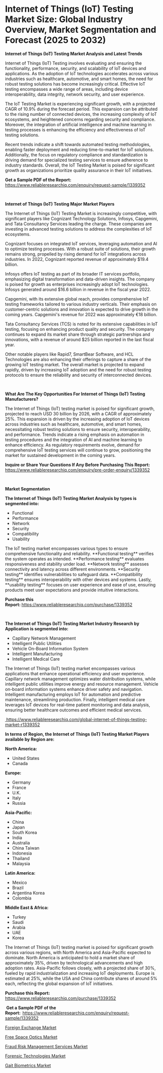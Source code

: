 <p><h1>Internet of Things (IoT) Testing Market Size: Global Industry Overview, Market Segmentation and Forecast (2025 to 2032)</h1></p><p><strong>Internet of Things (IoT) Testing Market Analysis and Latest Trends</strong></p>
<p><p>Internet of Things (IoT) Testing involves evaluating and ensuring the functionality, performance, security, and scalability of IoT devices and applications. As the adoption of IoT technologies accelerates across various industries such as healthcare, automotive, and smart homes, the need for robust testing solutions has become increasingly critical. Effective IoT testing encompasses a wide range of areas, including device interoperability, data integrity, network security, and user experience.</p><p>The IoT Testing Market is experiencing significant growth, with a projected CAGR of 10.9% during the forecast period. This expansion can be attributed to the rising number of connected devices, the increasing complexity of IoT ecosystems, and heightened concerns regarding security and compliance. Moreover, the integration of artificial intelligence and machine learning in testing processes is enhancing the efficiency and effectiveness of IoT testing solutions. </p><p>Recent trends indicate a shift towards automated testing methodologies, enabling faster deployment and reducing time-to-market for IoT solutions. Additionally, the focus on regulatory compliance and standardization is driving demand for specialized testing services to ensure adherence to industry standards. Overall, the IoT Testing Market is poised for significant growth as organizations prioritize quality assurance in their IoT initiatives.</p></p>
<p><strong>Get a Sample PDF of the Report:&nbsp;</strong> <a href="https://www.reliableresearchiq.com/enquiry/request-sample/1339352?utm_campaign=2238&utm_medium=2&utm_source=Github&utm_content=ia&utm_term=11032025&utm_id=internet-of-things-iot-testing">https://www.reliableresearchiq.com/enquiry/request-sample/1339352</a></p>
<p>&nbsp;</p>
<p><strong>Internet of Things (IoT) Testing Major Market Players</strong></p>
<p><p>The Internet of Things (IoT) Testing Market is increasingly competitive, with significant players like Cognizant Technology Solutions, Infosys, Capgemini, and Tata Consultancy Services leading the charge. These companies are investing in advanced testing solutions to address the complexities of IoT ecosystems.</p><p>Cognizant focuses on integrated IoT services, leveraging automation and AI to optimize testing processes. With a robust suite of solutions, their growth remains strong, propelled by rising demand for IoT integrations across industries. In 2022, Cognizant reported revenue of approximately $19.4 billion.</p><p>Infosys offers IoT testing as part of its broader IT services portfolio, emphasizing digital transformation and data-driven insights. The company is poised for growth as enterprises increasingly adopt IoT technologies. Infosys generated around $16.6 billion in revenue in the fiscal year 2022.</p><p>Capgemini, with its extensive global reach, provides comprehensive IoT testing frameworks tailored to various industry verticals. Their emphasis on customer-centric solutions and innovation is expected to drive growth in the coming years. Capgemini's revenue for 2022 was approximately €18 billion.</p><p>Tata Consultancy Services (TCS) is noted for its extensive capabilities in IoT testing, focusing on enhancing product quality and security. The company continues to expand its market share through strategic partnerships and innovations, with a revenue of around $25 billion reported in the last fiscal year.</p><p>Other notable players like Rapid7, SmartBear Software, and HCL Technologies are also enhancing their offerings to capture a share of the growing IoT testing market. The overall market is projected to expand rapidly, driven by increasing IoT adoption and the need for robust testing protocols to ensure the reliability and security of interconnected devices.</p></p>
<p>&nbsp;</p>
<p><strong>What Are The Key Opportunities For Internet of Things (IoT) Testing Manufacturers?</strong></p>
<p><p>The Internet of Things (IoT) testing market is poised for significant growth, projected to reach USD 30 billion by 2026, with a CAGR of approximately 25%. This expansion is driven by the increasing adoption of IoT devices across industries such as healthcare, automotive, and smart homes, necessitating robust testing solutions to ensure security, interoperability, and performance. Trends indicate a rising emphasis on automation in testing procedures and the integration of AI and machine learning to enhance efficiency. As regulatory requirements evolve, demand for comprehensive IoT testing services will continue to grow, positioning the market for sustained development in the coming years.</p></p>
<p><strong>Inquire or Share Your Questions If Any Before Purchasing This Report:</strong> <a href="https://www.reliableresearchiq.com/enquiry/pre-order-enquiry/1339352?utm_campaign=2238&utm_medium=2&utm_source=Github&utm_content=ia&utm_term=11032025&utm_id=internet-of-things-iot-testing">https://www.reliableresearchiq.com/enquiry/pre-order-enquiry/1339352</a></p>
<p>&nbsp;</p>
<p><strong>Market Segmentation</strong></p>
<p><strong>The Internet of Things (IoT) Testing Market Analysis by types is segmented into:</strong></p>
<p><ul><li>Functional</li><li>Performance</li><li>Network</li><li>Security</li><li>Compatibility</li><li>Usability</li></ul></p>
<p><p>The IoT testing market encompasses various types to ensure comprehensive functionality and reliability. **Functional testing** verifies the system operates as intended. **Performance testing** evaluates responsiveness and stability under load. **Network testing** assesses connectivity and latency across different environments. **Security testing** identifies vulnerabilities to safeguard data. **Compatibility testing** ensures interoperability with other devices and systems. Lastly, **usability testing** focuses on user experience and ease of use, ensuring products meet user expectations and provide intuitive interactions.</p></p>
<p><strong>Purchase this Report:&nbsp;</strong><a href="https://www.reliableresearchiq.com/purchase/1339352?utm_campaign=2238&utm_medium=2&utm_source=Github&utm_content=ia&utm_term=11032025&utm_id=internet-of-things-iot-testing">https://www.reliableresearchiq.com/purchase/1339352</a></p>
<p>&nbsp;</p>
<p><strong>The Internet of Things (IoT) Testing Market Industry Research by Application is segmented into:</strong></p>
<p><ul><li>Capillary Network Management</li><li>Intelligent Public Utilities</li><li>Vehicle On-Board Information System</li><li>Intelligent Manufacturing</li><li>Intelligent Medical Care</li></ul></p>
<p><p>The Internet of Things (IoT) testing market encompasses various applications that enhance operational efficiency and user experience. Capillary network management optimizes water distribution systems, while intelligent public utilities improve energy and resource management. Vehicle on-board information systems enhance driver safety and navigation. Intelligent manufacturing employs IoT for automation and predictive maintenance, streamlining production. Finally, intelligent medical care leverages IoT devices for real-time patient monitoring and data analysis, ensuring better healthcare outcomes and efficient medical services.</p></p>
<p><a href="https://www.reliableresearchiq.com/global-internet-of-things-testing-market-r1339352?utm_campaign=2238&utm_medium=2&utm_source=Github&utm_content=ia&utm_term=11032025&utm_id=internet-of-things-iot-testing">&nbsp;https://www.reliableresearchiq.com/global-internet-of-things-testing-market-r1339352</a></p>
<p><strong>In terms of Region, the Internet of Things (IoT) Testing Market Players available by Region are:</strong></p>
<p>
    <p> <strong> North America: </strong>
        <ul>
            <li>United States</li>
            <li>Canada</li>
        </ul>
        </p> 
    <p> <strong> Europe: </strong>
        <ul>
            <li>Germany</li>
            <li>France</li>
            <li>U.K.</li>
            <li>Italy</li>
            <li>Russia</li>
        </ul>
        </p> 
    <p> <strong> Asia-Pacific: </strong>
        <ul>
            <li>China</li>
            <li>Japan</li>
            <li>South Korea</li>
            <li>India</li>
            <li>Australia</li>
            <li>China Taiwan</li>
            <li>Indonesia</li>
            <li>Thailand</li>
            <li>Malaysia</li>
        </ul>
        </p> 
    <p> <strong> Latin America: </strong>
        <ul>
            <li>Mexico</li>
            <li>Brazil</li>
            <li>Argentina Korea</li>
            <li>Colombia</li>
        </ul>
        </p> 
    <p> <strong> Middle East & Africa: </strong>
        <ul>
            <li>Turkey</li>
            <li>Saudi</li>
            <li>Arabia</li>
            <li>UAE</li>
            <li>Korea</li>
        </ul>
    </p>
    </p>
<p><p>The Internet of Things (IoT) testing market is poised for significant growth across various regions, with North America and Asia-Pacific expected to dominate. North America is anticipated to hold a market share of approximately 35%, driven by technological advancements and high adoption rates. Asia-Pacific follows closely, with a projected share of 30%, fueled by rapid industrialization and increasing IoT deployments. Europe is estimated at 25%, while the USA and China contribute shares of around 5% each, reflecting the global expansion of IoT initiatives.</p></p>
<p><strong>Purchase this Report: </strong><a href="https://www.reliableresearchiq.com/purchase/1339352?utm_campaign=2238&utm_medium=2&utm_source=Github&utm_content=ia&utm_term=11032025&utm_id=internet-of-things-iot-testing">https://www.reliableresearchiq.com/purchase/1339352</a></p>
<p>&nbsp;<strong>Get a Sample PDF of the Report:&nbsp;&nbsp;</strong><a href="https://www.reliableresearchiq.com/enquiry/request-sample/1339352?utm_campaign=2238&utm_medium=2&utm_source=Github&utm_content=ia&utm_term=11032025&utm_id=internet-of-things-iot-testing">https://www.reliableresearchiq.com/enquiry/request-sample/1339352</a></p>
<p><strong></strong></p>
<p><p><a href="https://github.com/dringals/Market-Research-Report-List-6/blob/main/foreign-exchange-market.md?utm_campaign=2238&utm_medium=2&utm_source=Github&utm_content=ia&utm_term=11032025&utm_id=internet-of-things-iot-testing">Foreign Exchange Market</a></p><p><a href="https://github.com/mharielmesa/Market-Research-Report-List-5/blob/main/free-space-optics-market.md?utm_campaign=2238&utm_medium=2&utm_source=Github&utm_content=ia&utm_term=11032025&utm_id=internet-of-things-iot-testing">Free Space Optics Market</a></p><p><a href="https://github.com/Mayankdeswa/Market-Research-Report-List-1/blob/main/fraud-risk-management-services-market.md?utm_campaign=2238&utm_medium=2&utm_source=Github&utm_content=ia&utm_term=11032025&utm_id=internet-of-things-iot-testing">Fraud Risk Management Services Market</a></p><p><a href="https://github.com/tona7vba/Market-Research-Report-List-1/blob/main/forensic-technologies-market.md?utm_campaign=2238&utm_medium=2&utm_source=Github&utm_content=ia&utm_term=11032025&utm_id=internet-of-things-iot-testing">Forensic Technologies Market</a></p><p><a href="https://github.com/tambraunrue691969/Market-Research-Report-List-1/blob/main/gait-biometrics-market.md?utm_campaign=2238&utm_medium=2&utm_source=Github&utm_content=ia&utm_term=11032025&utm_id=internet-of-things-iot-testing">Gait Biometrics Market</a></p></p>